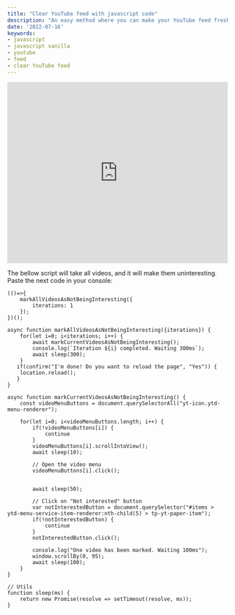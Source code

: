 ```yaml
---
title: "Clear YouTube feed with javascript code"
description: "An easy method where you can make your YouTube feed fresh again 🚀"
date: '2022-07-16'
keywords:
- javascript
- javascript vanilla
- youtube
- feed
- clear YouTube feed
---
```


<iframe width="100%" height="415"
src="https://www.youtube.com/embed/hIqMrPTeGTc"
frameborder="0"
allow="accelerometer; autoplay; encrypted-media; gyroscope; picture-in-picture"
allowfullscreen></iframe>
  
  
The bellow script will take all videos, and it will make them uninteresting. Paste the next code in your console:
```
(()=>{
    markAllVideosAsNotBeingInteresting({
        iterations: 1
    });
})();

async function markAllVideosAsNotBeingInteresting({iterations}) {
    for(let i=0; i<iterations; i++) {
        await markCurrentVideosAsNotBeingInteresting();
        console.log(`Iteration ${i} completed. Waiting 300ms`);
        await sleep(300);
    }
   if(confirm("I'm done! Do you want to reload the page", "Yes")) {
    location.reload();
   }
}

async function markCurrentVideosAsNotBeingInteresting() {
    const videoMenuButtons = document.querySelectorAll("yt-icon.ytd-menu-renderer");

    for(let i=0; i<videoMenuButtons.length; i++) {
        if(!videoMenuButtons[i]) {
            continue
        }
        videoMenuButtons[i].scrollIntoView();
        await sleep(10);

        // Open the video menu
        videoMenuButtons[i].click();


        await sleep(50);

        // Click on "Not interested" button
        var notInterestedButton = document.querySelector("#items > ytd-menu-service-item-renderer:nth-child(5) > tp-yt-paper-item");
        if(!notInterestedButton) {
            continue
        }
        notInterestedButton.click();

        console.log("One video has been marked. Waiting 100ms");
        window.scrollBy(0, 95);
        await sleep(100);
    }
}

// Utils
function sleep(ms) {
    return new Promise(resolve => setTimeout(resolve, ms));
}
```
